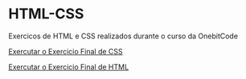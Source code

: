 # HTML-CSS
 Exercicos de HTML e CSS realizados durante o curso da OnebitCode

<a href = "https://vitormelo0511.github.io/HTML-CSS/CSS_Exercicio_Final/index.html">Exercutar o Exercicio Final de CSS</a>

<a href = "https://vitormelo0511.github.io/HTML-CSS/HTML_Exercicio_Final/index.html">Exercutar o Exercicio Final de HTML</a>